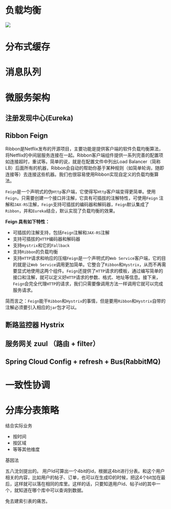 # 负载均衡

![](D:\dev\codes\git\github\markdowns\images\如何打造一个完善的高可用系统\1.png)



# 分布式缓存





# 消息队列







# 微服务架构

## 注册发现中心(Eureka)

## Ribbon   Feign 

Ribbon是Netflix发布的开源项目，主要功能是提供客户端的软件负载均衡算法，将Netflix的中间层服务连接在一起。Ribbon客户端组件提供一系列完善的配置项如连接超时，重试等。简单的说，就是在配置文件中列出Load Balancer（简称LB）后面所有的机器，Ribbon会自动的帮助你基于某种规则（如简单轮询，随即连接等）去连接这些机器。我们也很容易使用Ribbon实现自定义的负载均衡算法。



`Feign`是一个声明式的伪`Http`客户端，它使得写`Http`客户端变得更简单。使用`Feign`，只需要创建一个接口并注解，它具有可插拔的注解特性，可使用`Feign` 注解和`JAX-RS`注解，`Feign`支持可插拔的编码器和解码器，`Feign`默认集成了`Ribbon`，并和`Eureka`结合，默认实现了负载均衡的效果。

**Feign 具有如下特性：**

- 可插拔的注解支持，包括`Feign`注解和`JAX-RS`注解
- 支持可插拔的`HTTP`编码器和解码器
- 支持`Hystrix`和它的`Fallback`
- 支持`Ribbon`的负载均衡
- 支持`HTTP`请求和响应的压缩`Feign`是一个声明式的`Web Service`客户端，它的目的就是让`Web Service`调用更加简单。它整合了`Ribbon`和`Hystrix`，从而不再需要显式地使用这两个组件。`Feign`还提供了`HTTP`请求的模板，通过编写简单的接口和注解，就可以定义好`HTTP`请求的参数、格式、地址等信息。接下来，`Feign`会完全代理`HTTP`的请求，我们只需要像调用方法一样调用它就可以完成服务请求。

简而言之：`Feign`能干`Ribbon`和`Hystrix`的事情，但是要用`Ribbon`和`Hystrix`自带的注解必须要引入相应的`jar`包才可以。



## 断路监控器 Hystrix



## 服务网关 zuul  （路由  + filter）



## Spring Cloud Config + refresh + Bus(RabbitMQ)






# 一致性协调







# 分库分表策略

结合实际业务

- 按时间
- 按区域
- 等等其他维度

基因法

五八沈剑提出的。 用户Id可算出一个4bit的id，根据这4bit进行分表。和这个用户相关的内容，比如用户的帖子、订单，也可以在生成ID的时候，把这4个bit加在最后，这样就可以落在相同的库里。这样的话，只要知道用户id、帖子id的其中一个，就知道在哪个库中可以查询到数据。

免去建索引表的痛苦。